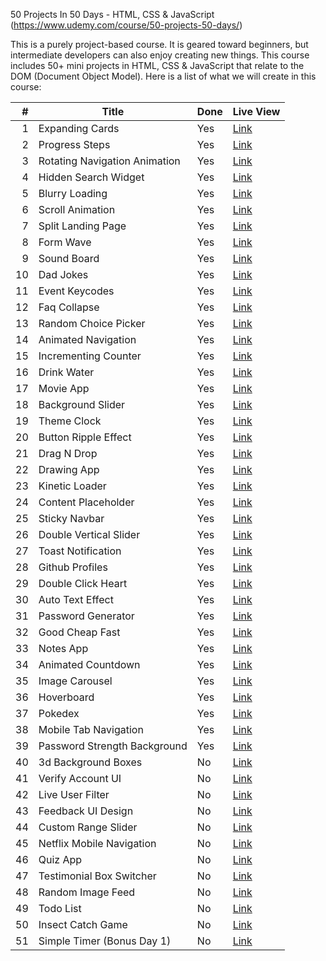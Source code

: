 50 Projects In 50 Days - HTML, CSS & JavaScript (https://www.udemy.com/course/50-projects-50-days/)

This is a purely project-based course. It is geared toward beginners, but intermediate developers can also enjoy creating new things. This course includes 50+ mini projects in HTML, CSS & JavaScript that relate to the DOM (Document Object Model). Here is a list of what we will create in this course:

|   # | Title                         | Done | Live View |
| --: | ----------------------------- | ---- | --------- |
|   1 | Expanding Cards               | Yes  | [Link]()  |
|   2 | Progress Steps                | Yes  | [Link]()  |
|   3 | Rotating Navigation Animation | Yes  | [Link]()  |
|   4 | Hidden Search Widget          | Yes  | [Link]()  |
|   5 | Blurry Loading                | Yes  | [Link]()  |
|   6 | Scroll Animation              | Yes  | [Link]()  |
|   7 | Split Landing Page            | Yes  | [Link]()  |
|   8 | Form Wave                     | Yes  | [Link]()  |
|   9 | Sound Board                   | Yes  | [Link]()  |
|  10 | Dad Jokes                     | Yes  | [Link]()  |
|  11 | Event Keycodes                | Yes  | [Link]()  |
|  12 | Faq Collapse                  | Yes  | [Link]()  |
|  13 | Random Choice Picker          | Yes  | [Link]()  |
|  14 | Animated Navigation           | Yes  | [Link]()  |
|  15 | Incrementing Counter          | Yes  | [Link]()  |
|  16 | Drink Water                   | Yes  | [Link]()  |
|  17 | Movie App                     | Yes  | [Link]()  |
|  18 | Background Slider             | Yes  | [Link]()  |
|  19 | Theme Clock                   | Yes  | [Link]()  |
|  20 | Button Ripple Effect          | Yes  | [Link]()  |
|  21 | Drag N Drop                   | Yes  | [Link]()  |
|  22 | Drawing App                   | Yes  | [Link]()  |
|  23 | Kinetic Loader                | Yes  | [Link]()  |
|  24 | Content Placeholder           | Yes  | [Link]()  |
|  25 | Sticky Navbar                 | Yes  | [Link]()  |
|  26 | Double Vertical Slider        | Yes  | [Link]()  |
|  27 | Toast Notification            | Yes  | [Link]()  |
|  28 | Github Profiles               | Yes  | [Link]()  |
|  29 | Double Click Heart            | Yes  | [Link]()  |
|  30 | Auto Text Effect              | Yes  | [Link]()  |
|  31 | Password Generator            | Yes  | [Link]()  |
|  32 | Good Cheap Fast               | Yes  | [Link]()  |
|  33 | Notes App                     | Yes  | [Link]()  |
|  34 | Animated Countdown            | Yes  | [Link]()  |
|  35 | Image Carousel                | Yes  | [Link]()  |
|  36 | Hoverboard                    | Yes  | [Link]()  |
|  37 | Pokedex                       | Yes  | [Link]()  |
|  38 | Mobile Tab Navigation         | Yes  | [Link]()  |
|  39 | Password Strength Background  | Yes  | [Link]()  |
|  40 | 3d Background Boxes           | No   | [Link]()  |
|  41 | Verify Account UI             | No   | [Link]()  |
|  42 | Live User Filter              | No   | [Link]()  |
|  43 | Feedback UI Design            | No   | [Link]()  |
|  44 | Custom Range Slider           | No   | [Link]()  |
|  45 | Netflix Mobile Navigation     | No   | [Link]()  |
|  46 | Quiz App                      | No   | [Link]()  |
|  47 | Testimonial Box Switcher      | No   | [Link]()  |
|  48 | Random Image Feed             | No   | [Link]()  |
|  49 | Todo List                     | No   | [Link]()  |
|  50 | Insect Catch Game             | No   | [Link]()  |
|  51 | Simple Timer (Bonus Day 1)    | No   | [Link]()  |
